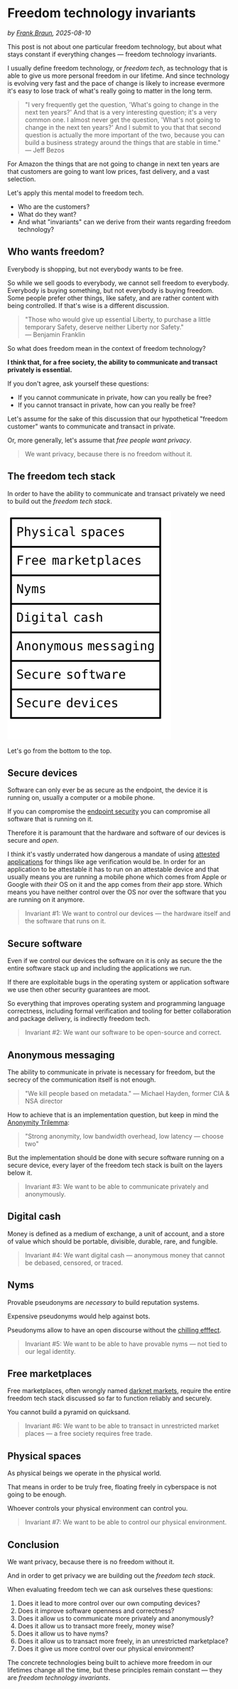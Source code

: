 # Freedom technology invariants

*by [Frank Braun](/), 2025-08-10*

This post is not about one particular freedom technology, but about what stays constant if everything changes — freedom technology invariants.

I usually define freedom technology, or *freedom tech*, as technology that is
able to give us more personal freedom in our lifetime. And since technology is
evolving very fast and the pace of change is likely to increase evermore it's
easy to lose track of what's really going to matter in the long term.

> "I very frequently get the question, 'What's going to change in the next ten
> years?' And that is a very interesting question; it's a very common one. I
> almost never get the question, 'What's not going to change in the next ten
> years?' And I submit to you that that second question is actually the more
> important of the two, because you can build a business strategy around the
> things that are stable in time."\
> — Jeff Bezos

For Amazon the things that are not going to change in next ten years are that
customers are going to want low prices, fast delivery, and a vast selection.

Let's apply this mental model to freedom tech.

- Who are the customers?
- What do they want?
- And what "invariants" can we derive from their wants regarding freedom
  technology?

## Who wants freedom?

Everybody is shopping, but not everybody wants to be free.

So while we sell goods to everybody, we cannot sell freedom to everybody.
Everybody is buying something, but not everybody is buying freedom. Some people
prefer other things, like safety, and are rather content with being controlled.
If that's wise is a different discussion.

> "Those who would give up essential Liberty, to purchase a little temporary
> Safety, deserve neither Liberty nor Safety."\
> — Benjamin Franklin

So what does freedom mean in the context of freedom technology?

**I think that, for a free society, the ability to communicate and transact
privately is essential.**

If you don't agree, ask yourself these questions:

- If you cannot communicate in private, how can you really be free?
- If you cannot transact in private, how can you really be free?

Let's assume for the sake of this discussion that our hypothetical "freedom
customer" wants to communicate and transact in private.

Or, more generally, let's assume that *free people want privacy*.

> We want privacy, because there is no freedom without it.

## The freedom tech stack

In order to have the ability to communicate and transact privately we need to
build out the *freedom tech stack*.

![Freedom tech stack](/asciiart/freedom-tech-stack.svg)

Let's go from the bottom to the top.

## Secure devices

Software can only ever be as secure as the endpoint, the device it is running
on, usually a computer or a mobile phone.

If you can compromise the [endpoint
security](https://en.wikipedia.org/wiki/Endpoint_security) you can compromise
all software that is running on it.

Therefore it is paramount that the hardware and software of our devices is
secure and *open*.

I think it's vastly underrated how dangerous a mandate of using [attested
applications](https://en.wikipedia.org/wiki/Trusted_Computing) for things like
age verification would be. In order for an application to be attestable it has
to run on an attestable device and that usually means you are running a mobile
phone which comes from Apple or Google with *their* OS on it and the app comes
from *their* app store. Which means you have neither control over the OS nor
over the software that you are running on it anymore.

> Invariant #1: We want to control our devices — the hardware itself and the
> software that runs on it.

## Secure software

Even if we control our devices the software on it is only as secure the the
entire software stack up and including the applications we run.

If there are exploitable bugs in the operating system or application software we
use then other security guarantees are moot.

So everything that improves operating system and programming language
correctness, including formal verification and tooling for better collaboration
and package delivery, is indirectly freedom tech.

> Invariant #2: We want our software to be open-source and correct.

## Anonymous messaging

The ability to communicate in private is necessary for freedom, but the secrecy
of the communication itself is not enough.

>"We kill people based on metadata."
> — Michael Hayden, former CIA & NSA director

How to achieve that is an implementation question, but keep in mind the
[Anonymity Trilemma](https://eprint.iacr.org/2017/954.pdf):

> "Strong anonymity, low bandwidth overhead, low latency — choose two"

But the implementation should be done with secure software running on a secure
device, every layer of the freedom tech stack is built on the layers below it.

> Invariant #3: We want to be able to communicate privately and anonymously.

## Digital cash

Money is defined as a medium of exchange, a unit of account, and a store of
value which should be portable, divisible, durable, rare, and fungible.

> Invariant #4:  We want digital cash — anonymous money that cannot be debased,
> censored, or traced.

## Nyms

Provable pseudonyms are *necessary* to build reputation systems.

Expensive pseudonyms would help against bots.

Pseudonyms allow to have an open discourse without the [chilling
efffect](https://en.wikipedia.org/wiki/Chilling_effect).

> Invariant #5: We want to be able to have provable  nyms — not tied to our
> legal identity.

## Free marketplaces

Free marketplaces, often wrongly named [darknet
markets](https://en.wikipedia.org/wiki/Darknet_market), require the entire
freedom tech stack discussed so far to function reliably and securely.

You cannot build a pyramid on quicksand.

> Invariant #6: We want to be able to transact in unrestricted market places — a
> free society requires free trade.

## Physical spaces

As physical beings we operate in the physical world.

That means in order to be truly free, floating freely in cyberspace is not going
to be enough.

Whoever controls your physical environment can control you.

> Invariant #7: We want to be able to control our physical environment.

## Conclusion

We want privacy, because there is no freedom without it.

And in order to get privacy we are building out the *freedom tech stack*.

When evaluating freedom tech we can ask ourselves these questions:

1. Does it lead to more control over our own computing devices?
2. Does it improve software openness and correctness?
3. Does it allow us to communicate more privately and anonymously?
4. Does it allow us to transact more freely, money wise?
5. Does it allow us to have nyms?
6. Does it allow us to transact more freely, in an unrestricted marketplace?
7. Does it give us more control over our physical environment?

The concrete technologies being built to achieve more freedom in our lifetimes
change all the time, but these principles remain constant — they are *freedom
technology invariants*.
